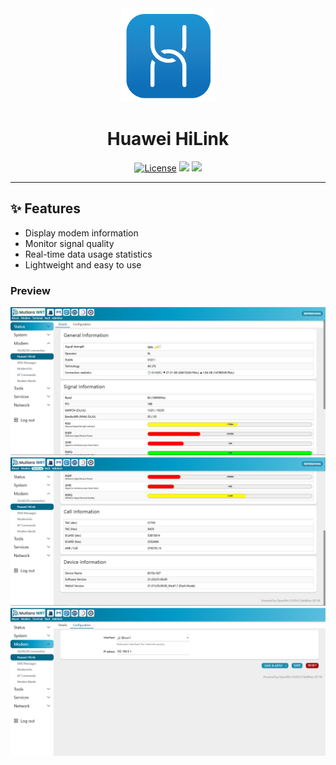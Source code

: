 <div align="center">
  <img src="img/hilink.png" alt="logo" width="150">
  <h1>Huawei HiLink</h1>
</div>

<div align="center">
  <a target="_blank" href="#"><img alt="License" src="https://img.shields.io/github/license/Maizil41/Huawei-HiLink?style=for-the-badge&logo=github"></a>
  <a target="_blank" href="https://github.com/Maizil41/Huawei-HiLink/releases"><img src="https://img.shields.io/github/release/Maizil41/Huawei-HiLink?style=for-the-badge&logo=huawei"></a>
  <a target="_blank" href="https://github.com/Maizil41/Huawei-HiLink/releases"><img src="https://img.shields.io/github/downloads/Maizil41/Huawei-HiLink/total?style=for-the-badge&logo=dropbox"></a>
</div>
<hr/>

## ✨ Features
- Display modem information
- Monitor signal quality
- Real-time data usage statistics
- Lightweight and easy to use

### Preview

![](https://raw.githubusercontent.com/Maizil41/Huawei-HiLink/refs/heads/main/img/view.png)
![](https://raw.githubusercontent.com/Maizil41/Huawei-HiLink/refs/heads/main/img/device.png)
![](https://raw.githubusercontent.com/Maizil41/Huawei-HiLink/refs/heads/main/img/config.png)
